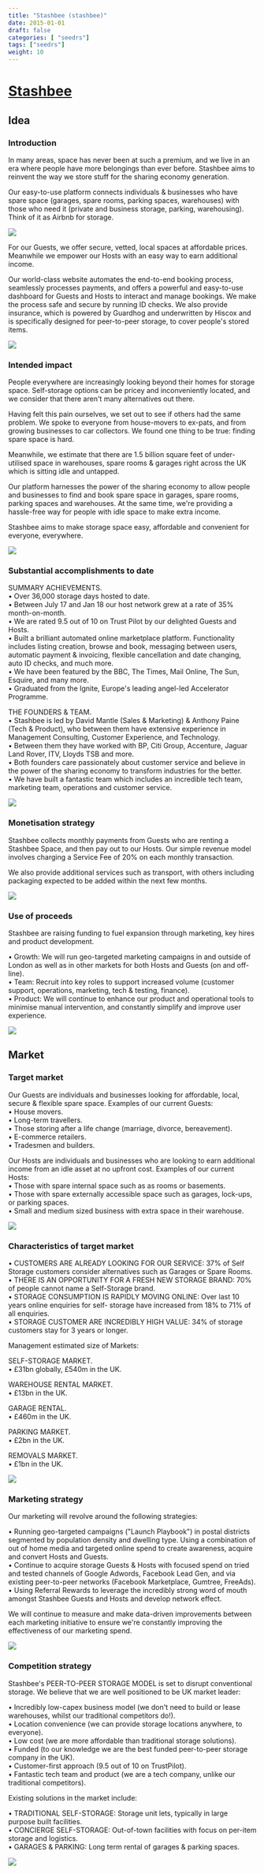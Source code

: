 ```yaml
---
title: "Stashbee (stashbee)"
date: 2015-01-01
draft: false
categories: [ "seedrs"]
tags: ["seedrs"]
weight: 10
---
```


# [Stashbee](https://www.seedrs.com/stashbee)

## Idea

### Introduction

In many areas, space has never been at such a premium, and we live in an era where people have more belongings than ever before. Stashbee aims to reinvent the way we store stuff for the sharing economy generation.

Our easy-to-use platform connects individuals &amp; businesses who have spare space (garages, spare rooms, parking spaces, warehouses) with those who need it (private and business storage, parking, warehousing). Think of it as Airbnb for storage.

![](/img/seedrs/uploads/startup/section_image/image/14581/s8h8nw0xhc8j0z18ip1bbcsrpg1jcg9/Boxes_with_Plant.png?rect=0%2C5%2C1200%2C800&w=600&fit=clip&s=2df2d33df33774c7d93c23a17778897c)

For our Guests, we offer secure, vetted, local spaces at affordable prices. Meanwhile we empower our Hosts with an easy way to earn additional income.

Our world-class website automates the end-to-end booking process, seamlessly processes payments, and offers a powerful and easy-to-use dashboard for Guests and Hosts to interact and manage bookings. We make the process safe and secure by running ID checks. We also provide insurance, which is powered by Guardhog and underwritten by Hiscox and is specifically designed for peer-to-peer storage, to cover people's stored items.

![](/img/seedrs/uploads/startup/section_image/image/14582/pf5fzhzg0uyoqirnth9vpo0sdfam12w/Product_Use_2.svg.png?rect=0%2C0%2C1875%2C1089&w=600&fit=clip&s=2c763998e0e1e2e21fe71061132b0871)

### Intended impact

People everywhere are increasingly looking beyond their homes for storage space. Self-storage options can be pricey and inconveniently located, and we consider that there aren't many alternatives out there.

Having felt this pain ourselves, we set out to see if others had the same problem. We spoke to everyone from house-movers to ex-pats, and from growing businesses to car collectors. We found one thing to be true: finding spare space is hard.

Meanwhile, we estimate that there are 1.5 billion square feet of under-utilised space in warehouses, spare rooms &amp; garages right across the UK which is sitting idle and untapped.

Our platform harnesses the power of the sharing economy to allow people and businesses to find and book spare space in garages, spare rooms, parking spaces and warehouses. At the same time, we're providing a hassle-free way for people with idle space to make extra income.

Stashbee aims to make storage space easy, affordable and convenient for everyone, everywhere.

![](/img/seedrs/uploads/startup/section_image/image/14583/ajaryyyjhdw05mh2bunpslwh3i35i7/People_Love_Stashbee.png?rect=0%2C0%2C1200%2C449&w=600&fit=clip&s=088397125a51213731121d5ab01370f7)

### Substantial accomplishments to date

SUMMARY ACHIEVEMENTS. <br>• Over 36,000 storage days hosted to date. <br>• Between July 17 and Jan 18 our host network grew at a rate of 35% month-on-month. <br>• We are rated 9.5 out of 10 on Trust Pilot by our delighted Guests and Hosts. <br>• Built a brilliant automated online marketplace platform. Functionality includes listing creation, browse and book, messaging between users, automatic payment &amp; invoicing, flexible cancellation and date changing, auto ID checks, and much more. <br>• We have been featured by the BBC, The Times, Mail Online, The Sun, Esquire, and many more. <br>• Graduated from the Ignite, Europe's leading angel-led Accelerator Programme.

THE FOUNDERS &amp; TEAM. <br>• Stashbee is led by David Mantle (Sales &amp; Marketing) &amp; Anthony Paine (Tech &amp; Product), who between them have extensive experience in Management Consulting, Customer Experience, and Technology. <br>• Between them they have worked with BP, Citi Group, Accenture, Jaguar Land Rover, ITV, Lloyds TSB and more. <br>• Both founders care passionately about customer service and believe in the power of the sharing economy to transform industries for the better. <br>• We have built a fantastic team which includes an incredible tech team, marketing team, operations and customer service.

![](/img/seedrs/uploads/startup/section_image/image/14585/njn7s6pbmuo4bvw4d76x3fizlo92yx4/White_Logo.png?rect=0%2C0%2C1200%2C800&w=600&fit=clip&s=69754220f5b3ce076e6b7bdbefb39c28)

### Monetisation strategy

Stashbee collects monthly payments from Guests who are renting a Stashbee Space, and then pay out to our Hosts. Our simple revenue model involves charging a Service Fee of 20% on each monthly transaction.

We also provide additional services such as transport, with others including packaging expected to be added within the next few months.

![](/img/seedrs/uploads/startup/section_image/image/14586/ac8cpot3j8x9nwqemphitjznfmnaav8/Proposition.png?rect=0%2C0%2C1200%2C669&w=600&fit=clip&s=8ce0f729bf44278865840443aea14fd3)

### Use of proceeds

Stashbee are raising funding to fuel expansion through marketing, key hires and product development.

• Growth: We will run geo-targeted marketing campaigns in and outside of London as well as in other markets for both Hosts and Guests (on and off-line). <br>• Team: Recruit into key roles to support increased volume (customer support, operations, marketing, tech &amp; testing, finance). <br>• Product: We will continue to enhance our product and operational tools to minimise manual intervention, and constantly simplify and improve user experience.

![](/img/seedrs/uploads/startup/section_image/image/14591/7g49pm7hwftdfh4b08ww6swn4q87dp8/Spending.png?rect=0%2C0%2C1200%2C665&w=600&fit=clip&s=3ddaf64649cb16ccf58281d3125f2efc)

## Market

### Target market

Our Guests are individuals and businesses looking for affordable, local, secure &amp; flexible spare space. Examples of our current Guests: <br>• House movers. <br>• Long-term travellers. <br>• Those storing after a life change (marriage, divorce, bereavement). <br>• E-commerce retailers. <br>• Tradesmen and builders.

Our Hosts are individuals and businesses who are looking to earn additional income from an idle asset at no upfront cost. Examples of our current Hosts: <br>• Those with spare internal space such as as rooms or basements. <br>• Those with spare externally accessible space such as garages, lock-ups, or parking spaces. <br>• Small and medium sized business with extra space in their warehouse.

![](/img/seedrs/uploads/startup/section_image/image/14592/rxt5ziu824ccy1wh9bmmd6g2ea1brzm/Garage.png?rect=0%2C0%2C1200%2C888&w=600&fit=clip&s=ee8c16f01d2acc72abb37a89da34c16a)

### Characteristics of target market

• CUSTOMERS ARE ALREADY LOOKING FOR OUR SERVICE: 37% of Self Storage customers consider alternatives such as Garages or Spare Rooms. <br>• THERE IS AN OPPORTUNITY FOR A FRESH NEW STORAGE BRAND: 70% of people cannot name a Self-Storage brand. <br>• STORAGE CONSUMPTION IS RAPIDLY MOVING ONLINE: Over last 10 years online enquiries for self- storage have increased from 18% to 71% of all enquiries. <br>• STORAGE CUSTOMER ARE INCREDIBLY HIGH VALUE: 34% of storage customers stay for 3 years or longer.

Management estimated size of Markets:

SELF-STORAGE MARKET. <br>• £31bn globally, £540m in the UK.

WAREHOUSE RENTAL MARKET. <br>• £13bn in the UK.

GARAGE RENTAL. <br>• £460m in the UK.

PARKING MARKET. <br>• £2bn in the UK.

REMOVALS MARKET. <br>• £1bn in the UK.

![](/img/seedrs/uploads/startup/section_image/image/14588/58emsstmcgu10uvjmgtijm07uqteixw/target-markets-2.svg.png?rect=-1%2C0%2C1200%2C1256&w=600&fit=clip&s=7b70d1d0843a1d4b0b9a22a634ac00b2)

### Marketing strategy

Our marketing will revolve around the following strategies:

• Running geo-targeted campaigns ("Launch Playbook") in postal districts segmented by population density and dwelling type. Using a combination of out of home media and targeted online spend to create awareness, acquire and convert Hosts and Guests. <br>• Continue to acquire storage Guests &amp; Hosts with focused spend on tried and tested channels of Google Adwords, Facebook Lead Gen, and via existing peer-to-peer networks (Facebook Marketplace, Gumtree, FreeAds). <br>• Using Referral Rewards to leverage the incredibly strong word of mouth amongst Stashbee Guests and Hosts and develop network effect.

We will continue to measure and make data-driven improvements between each marketing initiative to ensure we're constantly improving the effectiveness of our marketing spend.

![](/img/seedrs/uploads/startup/section_image/image/14589/haskmwtzb2cq77rte7jpvu47ag7pod2/Warehouse.png?rect=0%2C0%2C1200%2C900&w=600&fit=clip&s=c5b0859284eec50e302d1ee70ed93b07)

### Competition strategy

Stashbee's PEER-TO-PEER STORAGE MODEL is set to disrupt conventional storage. We believe that we are well positioned to be UK market leader:

• Incredibly low-capex business model (we don't need to build or lease warehouses, whilst our traditional competitors do!). <br>• Location convenience (we can provide storage locations anywhere, to everyone). <br>• Low cost (we are more affordable than traditional storage solutions). <br>• Funded (to our knowledge we are the best funded peer-to-peer storage company in the UK). <br>• Customer-first approach (9.5 out of 10 on TrustPilot). <br>• Fantastic tech team and product (we are a tech company, unlike our traditional competitors).

Existing solutions in the market include:

• TRADITIONAL SELF-STORAGE: Storage unit lets, typically in large purpose built facilities. <br>• CONCIERGE SELF-STORAGE: Out-of-town facilities with focus on per-item storage and logistics. <br>• GARAGES &amp; PARKING: Long term rental of garages &amp; parking spaces.

![](/img/seedrs/uploads/startup/section_image/image/14590/fx21iaimia43ldwlau4ecrk4fisugpg/Sofa.png?rect=0%2C5%2C1200%2C800&w=600&fit=clip&s=16380a23beabed3b85654ce163db1759)

